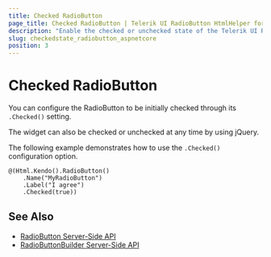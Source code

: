 ```yaml
---
title: Checked RadioButton
page_title: Checked RadioButton | Telerik UI RadioButton HtmlHelper for ASP.NET Core
description: "Enable the checked or unchecked state of the Telerik UI RadioButton for ASP.NET Core."
slug: checkedstate_radiobutton_aspnetcore
position: 3
---
```


# Checked RadioButton

You can configure the RadioButton to be initially checked through its `.Checked()` setting.

The widget can also be checked or unchecked at any time by using jQuery.

The following example demonstrates how to use the `.Checked()` configuration option.

    @(Html.Kendo().RadioButton()
        .Name("MyRadioButton")
        .Label("I agree")
        .Checked(true))

## See Also

* [RadioButton Server-Side API](/api/radiobutton)
* [RadioButtonBuilder Server-Side API](https://docs.telerik.com/aspnet-core/api/Kendo.Mvc.UI.Fluent/RadioButtonBuilder)
